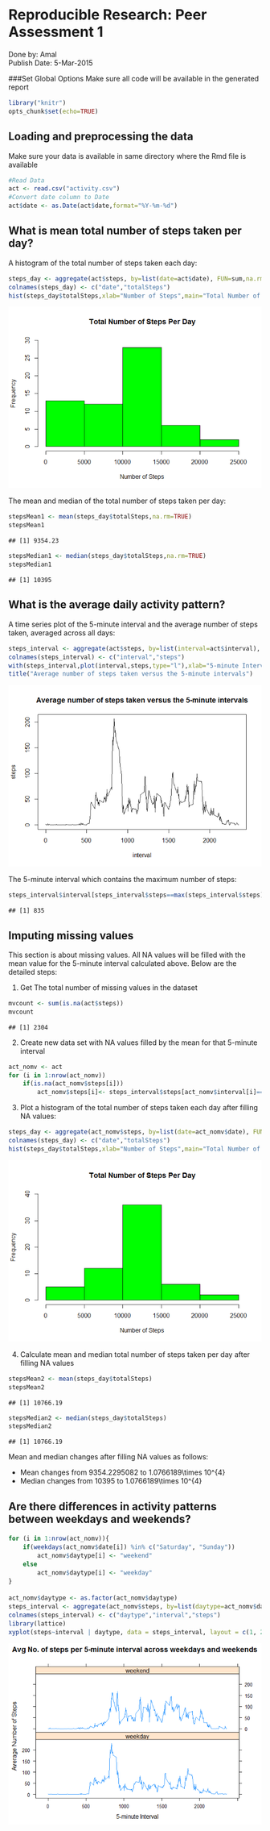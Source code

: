 # Reproducible Research: Peer Assessment 1
Done by: Amal  
Publish Date: 5-Mar-2015  

###Set Global Options
Make sure all code will be available in the generated report

```r
library("knitr")
opts_chunk$set(echo=TRUE)
```

## Loading and preprocessing the data
Make sure your data is available in same directory where the Rmd file is available

```r
#Read Data
act <- read.csv("activity.csv")
#Convert date column to Date
act$date <- as.Date(act$date,format="%Y-%m-%d")
```

## What is mean total number of steps taken per day?
A histogram of the total number of steps taken each day:  

```r
steps_day <- aggregate(act$steps, by=list(date=act$date), FUN=sum,na.rm=TRUE)
colnames(steps_day) <- c("date","totalSteps")
hist(steps_day$totalSteps,xlab="Number of Steps",main="Total Number of Steps Per Day",col="green",ylim=range(0,30))
```

![](PA1_template_files/figure-html/stepsPerDay-1.png) 

The mean and median of the total number of steps taken per day: 

```r
stepsMean1 <- mean(steps_day$totalSteps,na.rm=TRUE)
stepsMean1
```

```
## [1] 9354.23
```

```r
stepsMedian1 <- median(steps_day$totalSteps,na.rm=TRUE)
stepsMedian1
```

```
## [1] 10395
```

## What is the average daily activity pattern?
A time series plot of the 5-minute interval and the average number of steps taken, averaged across all days: 

```r
steps_interval <- aggregate(act$steps, by=list(interval=act$interval), FUN=mean,na.rm=TRUE)
colnames(steps_interval) <- c("interval","steps")
with(steps_interval,plot(interval,steps,type="l"),xlab="5-minute Interval",ylab="Number of Steps")
title("Average number of steps taken versus the 5-minute intervals")
```

![](PA1_template_files/figure-html/avarageDailyPattern-1.png) 

The 5-minute interval which contains the maximum number of steps:

```r
steps_interval$interval[steps_interval$steps==max(steps_interval$steps)]
```

```
## [1] 835
```



## Imputing missing values
This section is about missing values. All NA values will be filled with the mean value for the 5-minute interval calculated above. Below are the detailed steps:  
1.  Get The total number of missing values in the dataset 

```r
mvcount <- sum(is.na(act$steps))
mvcount
```

```
## [1] 2304
```

2. Create new data set with NA values filled by the mean for that 5-minute interval

```r
act_nomv <- act
for (i in 1:nrow(act_nomv))
    if(is.na(act_nomv$steps[i]))
        act_nomv$steps[i]<- steps_interval$steps[act_nomv$interval[i]==steps_interval$interval]
```

3. Plot a histogram of the total number of steps taken each day after filling NA values:

```r
steps_day <- aggregate(act_nomv$steps, by=list(date=act_nomv$date), FUN=sum)
colnames(steps_day) <- c("date","totalSteps")
hist(steps_day$totalSteps,xlab="Number of Steps",main="Total Number of Steps Per Day",col="green",ylim=range(0,40))  
```

![](PA1_template_files/figure-html/plotAfterNAFilled-1.png) 

4. Calculate mean and median total number of steps taken per day after filling NA values


```r
stepsMean2 <- mean(steps_day$totalSteps)
stepsMean2
```

```
## [1] 10766.19
```

```r
stepsMedian2 <- median(steps_day$totalSteps)
stepsMedian2
```

```
## [1] 10766.19
```

Mean and median changes after filling NA values as follows:  

* Mean changes from 9354.2295082 to 1.0766189\times 10^{4}
* Median changes from 10395 to 1.0766189\times 10^{4}



## Are there differences in activity patterns between weekdays and weekends?


```r
for (i in 1:nrow(act_nomv)){
    if(weekdays(act_nomv$date[i]) %in% c("Saturday", "Sunday"))
        act_nomv$daytype[i] <- "weekend"
    else
        act_nomv$daytype[i] <- "weekday"
}

act_nomv$daytype <- as.factor(act_nomv$daytype)
steps_interval <- aggregate(act_nomv$steps, by=list(daytype=act_nomv$daytype,interval=act_nomv$interval), FUN=mean) 
colnames(steps_interval) <- c("daytype","interval","steps")
library(lattice)
xyplot(steps~interval | daytype, data = steps_interval, layout = c(1, 2),type="l",main="Avg No. of steps per 5-minute interval across weekdays and weekends",xlab="5-minute Interval",ylab="Average Number of Steps")
```

![](PA1_template_files/figure-html/patterns-1.png) 

